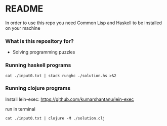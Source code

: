 # README #

In order to use this repo you need Common Lisp and Haskell to be installed on your machine

### What is this repository for? ###

* Solving programming puzzles


### Running haskell programs  ###

    cat ./input0.txt | stack runghc ./solution.hs >&2

### Running clojure programs  ###

Install lein-exec:
https://github.com/kumarshantanu/lein-exec

run in terminal

    cat ./input0.txt | clojure -M ./solution.clj
